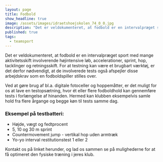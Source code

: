 ```yaml
---
layout: page
title: Fodbold
show_headline: true
image: /assets/images/idraetshoejskolen_74_0_0.jpg
description: "Det er veldokumenteret, at fodbold er en intervalpræget sport med mange aktivitetsskift involverende højintensive løb, accelerationer, sprint, hop, tacklinger og retningsskift."
published: true
tags:
  - teamsport
---
```


Det er veldokumenteret, at fodbold er en intervalpræget sport med mange aktivitetsskift involverende højintensive løb, accelerationer, sprint, hop, tacklinger og retningsskift. For at testning kan være et brugbart værktøj, er det derfor nødvendigt, at de involverede tests også afspejler disse arbejdskrav som en fodboldspiller stilles over.

Ved at gøre brug af bl.a. digitale fotoceller og hoppemåtter, er det muligt for os at lave en testopsætning, hvor ét eller flere fodboldhold kan gennemføre tests i forlængelse af hinanden. Hermed kan klubben eksempelvis samle hold fra flere årgange og begge køn til tests samme dag.

### Eksempel på testbatteri:

- Højde, vægt og fedtprocent
- 5, 10 og 30 m sprint
- Countermovement jump - vertikal hop uden armtræk
- Yo-yo interval restitutionstest 1 eller 2

Kontakt os på linket herunder, og lad os sammen se på mulighederne for at få optimeret den fysiske træning i jeres klub.
